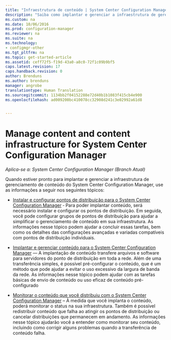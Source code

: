 ```yaml
---
title: "Infraestrutura de conteúdo | System Center Configuration Manager"
description: "Saiba como implantar e gerenciar a infraestrutura de gerenciamento de conteúdo no System Center Configuration Manager."
ms.custom: na
ms.date: 10/06/2016
ms.prod: configuration-manager
ms.reviewer: na
ms.suite: na
ms.technology:
- configmgr-other
ms.tgt_pltfrm: na
ms.topic: get-started-article
ms.assetid: ceff72f5-f19d-43a0-a8c0-72f1c09b9bf5
caps.latest.revision: 17
caps.handback.revision: 0
author: Brenduns
ms.author: brenduns
manager: angrobe
translationtype: Human Translation
ms.sourcegitcommit: 1134bb2f04152288e72d40b1b1083f415cb4e900
ms.openlocfilehash: ad009200bc410078cc32908d241c3e02992a61d8


---
```

# <a name="manage-content-and-content-infrastructure-for-system-center-configuration-manager"></a>Manage content and content infrastructure for System Center Configuration Manager

*Aplica-se a: System Center Configuration Manager (Branch Atual)*

Quando estiver pronto para implantar e gerenciar a infraestrutura de gerenciamento de conteúdo do System Center Configuration Manager, use as informações a seguir nos seguintes tópicos:  

-   [Instalar e configurar pontos de distribuição para o System Center Configuration Manager](../../../../core/servers/deploy/configure/install-and-configure-distribution-points.md) ‑ Para poder implantar conteúdo, será necessário instalar e configurar os pontos de distribuição. Em seguida, você pode configurar grupos de pontos de distribuição para ajudar a simplificar o gerenciamento de conteúdo em sua infraestrutura. As informações nesse tópico podem ajudar a concluir essas tarefas, bem como os detalhes das configurações avançadas e variadas compatíveis com pontos de distribuição individuais.  

-   [Implantar e gerenciar conteúdo para o System Center Configuration Manager](../../../../core/servers/deploy/configure/deploy-and-manage-content.md) — A implantação de conteúdo transfere arquivos e software para servidores do ponto de distribuição em toda a rede. Além de uma transferência simples, é possível pré-configurar o conteúdo, que é um método que pode ajudar a evitar o uso excessivo da largura de banda da rede. As informações nesse tópico podem ajudar com as tarefas básicas de envio de conteúdo ou uso eficaz de conteúdo pré-configurado  

-   [Monitorar o conteúdo que você distribuiu com o System Center Configuration Manager](../../../../core/servers/deploy/configure/monitor-content-you-have-distributed.md) – À medida que você implanta o conteúdo, poderá monitorar o status na sua infraestrutura. Também é possível redistribuir conteúdo que falha ao atingir os pontos de distribuição ou cancelar distribuições que permanecem em andamento. As informações nesse tópico ajudarão você a entender como monitorar seu conteúdo, incluindo como corrigir alguns problemas quando a transferência de conteúdo falha.  



<!--HONumber=Nov16_HO1-->


